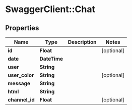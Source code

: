 # SwaggerClient::Chat

## Properties
Name | Type | Description | Notes
------------ | ------------- | ------------- | -------------
**id** | **Float** |  | [optional] 
**date** | **DateTime** |  | 
**user** | **String** |  | 
**user_color** | **String** |  | [optional] 
**message** | **String** |  | 
**html** | **String** |  | 
**channel_id** | **Float** |  | [optional] 


